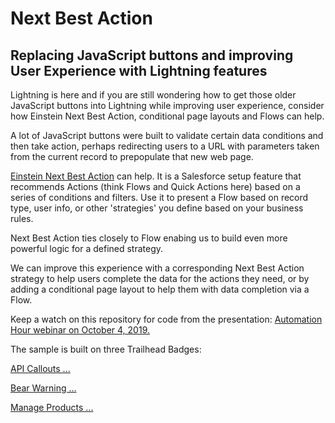 # Next Best Action
## Replacing JavaScript buttons and improving User Experience with Lightning features

Lightning is here and if you are still wondering how to get those older JavaScript buttons into Lightning while improving user experience, consider how Einstein Next Best Action, conditional page layouts and Flows can help.

A lot of JavaScript buttons were built to validate certain data conditions and then take action, perhaps redirecting users to a URL with parameters taken from the current record to prepopulate that new web page.

[Einstein Next Best Action](https://help.salesforce.com/articleView?id=nba_implementation_checklist.htm&type=5) can help. It is a Salesforce setup feature that recommends Actions (think Flows and Quick Actions here) based on a series of conditions and filters. Use it to present a Flow based on record type, user info, or other 'strategies' you define based on your business rules.

Next Best Action ties closely to Flow enabing us to build even more powerful logic for a defined strategy. 

We can improve this experience with a corresponding Next Best Action strategy to help users complete the data for the actions they need, or by adding a conditional page layout to help them with data completion via a Flow.

Keep a watch on this repository for code from the presentation: [Automation Hour webinar on October 4, 2019.](http://bit.ly/BHinners100419)

The sample is built on three Trailhead Badges: 

[API Callouts ...](https://trailhead.salesforce.com/en/content/learn/modules/apex_integration_services/apex_integration_rest_callouts)

[Bear Warning ...](https://trailhead.salesforce.com/en/content/learn/projects/workshop-platform-events/platform-event-subscribe)

[Manage Products ...](https://trailhead.salesforce.com/en/content/learn/projects/manage-products-prices-quotes-orders)
